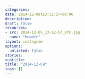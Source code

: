 ```yaml
---
categories:
date: 2014-12-09T13:52:57+00:00
description:
draft: false
resources:
- src: 2014-12-09_13-52-57_UTC.jpg
  name: "header"
layout: instagram
options:
  unlisted: false
stories:
subtitle:
title: "2014-12-09"
tags: []
---
```


 
